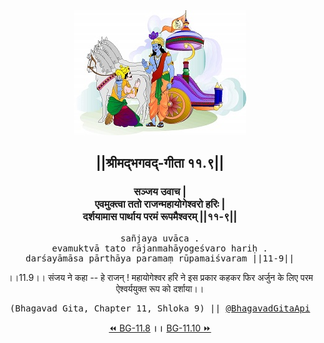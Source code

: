 <center><img src="../../asset/BG.png" alt="#API #bhagavadgitaapi #slok #nodejs #js #api #gitaapi #krishna #hinduism #vedic #ISKCON #shreemadbhagavadgita #technology"/>
<h2>||श्रीमद्‍भगवद्‍-गीता ११.९||</h2>
<h3>सञ्जय उवाच |<br/>एवमुक्त्वा ततो राजन्महायोगेश्वरो हरिः |<br/>दर्शयामास पार्थाय परमं रूपमैश्वरम् ||११-९||</h3>
<pre>sañjaya uvāca .<br/>evamuktvā tato rājanmahāyogeśvaro hariḥ .<br/>darśayāmāsa pārthāya paramaṃ rūpamaiśvaram ||11-9||</pre>
<p>।।11.9।। संजय ने कहा -- हे राजन् ! महायोगेश्वर हरि ने इस प्रकार कहकर फिर अर्जुन के लिए परम ऐश्वर्ययुक्त रूप को दर्शाया।।</p>
<pre>(Bhagavad Gita, Chapter 11, Shloka 9) || <a href="https://twitter.com/bhagavadgitaapi">@BhagavadGitaApi</a></pre><a href="../../11/8">⏪  BG-11.8</a><b>        ।।        </b><a href="../../11/10">BG-11.10  ⏩</a></center></center>